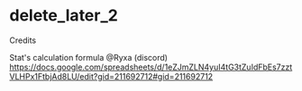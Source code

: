 # delete_later_2
Credits 

Stat's calculation formula @Ryxa (discord)
https://docs.google.com/spreadsheets/d/1eZJmZLN4yuI4tG3tZuIdFbEs7zztVLHPx1FtbjAd8LU/edit?gid=211692712#gid=211692712
